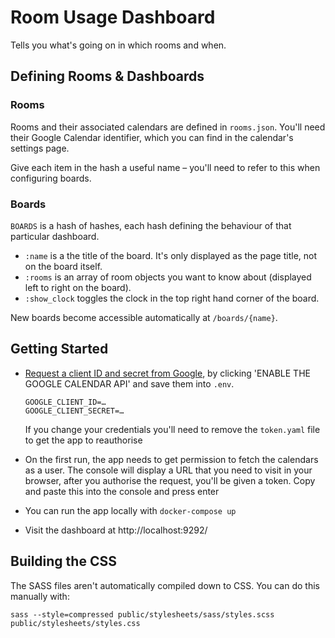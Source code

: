 # Room Usage Dashboard

Tells you what's going on in which rooms and when.

## Defining Rooms & Dashboards

### Rooms

Rooms and their associated calendars are defined in `rooms.json`. You'll need
their Google Calendar identifier, which you can find in the calendar's settings
page.

Give each item in the hash a useful name – you'll need to refer to this when
configuring boards.

### Boards

`BOARDS` is a hash of hashes, each hash defining the behaviour of that
particular dashboard.

* `:name` is a the title of the board. It's only displayed as the page title,
  not on the board itself.
* `:rooms` is an array of room objects you want to know about (displayed left to
  right on the board).
* `:show_clock` toggles the clock in the top right hand corner of the board.

New boards become accessible automatically at `/boards/{name}`.

## Getting Started

 - [Request a client ID and secret from Google](https://developers.google.com/calendar/quickstart/ruby),
    by clicking 'ENABLE THE GOOGLE CALENDAR API' and save them into `.env`.

     ```
     GOOGLE_CLIENT_ID=…
     GOOGLE_CLIENT_SECRET=…
     ```

    If you change your credentials you'll need to remove the `token.yaml` file
    to get the app to reauthorise
 - On the first run, the app needs to get permission to fetch the calendars as a
     user. The console will display a URL that you need to visit in your
     browser, after you authorise the request, you'll be given a token. Copy and
     paste this into the console and press enter
 - You can run the app locally with `docker-compose up`
 - Visit the dashboard at http://localhost:9292/

## Building the CSS

The SASS files aren't automatically compiled down to CSS. You can do this
manually with:

`sass --style=compressed public/stylesheets/sass/styles.scss public/stylesheets/styles.css`
